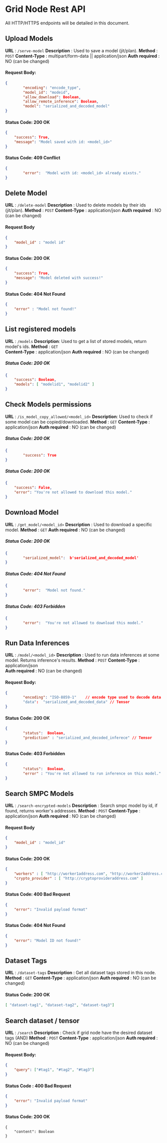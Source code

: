 # Grid Node Rest API

All HTTP/HTTPS endpoints will be detailed in this document.

## Upload Models

**URL** : `/serve-model`
**Description** : Used to save a model (jit/plan).
**Method** : `POST`
**Content-Type** : multipart/form-data || application/json
**Auth required** : NO (can be changed)

#### Request Body:
```json
{       
        "encoding": "encode_type",
        "model_id": "modeid",
        "allow_download": Boolean,
        "allow_remote_inference": Boolean,
        "model": "serialized_and_decoded_model"
}
```
#### Status Code: 200 OK
```json
{
    "success": True,
    "message": "Model saved with id: <model_id>"
}
```

#### Status Code: 409 Conflict
```json
{
        "error":  "Model with id: <model_id> already eixsts."
}
```
## Delete Model

**URL** : `/delete-model`
**Description** : Used to delete models by their ids (jit/plan).
**Method** : `POST`
**Content-Type** : application/json
**Auth required** : NO (can be changed)
#### Request Body
``` json
{
    "model_id" : "model id"
}
```

#### Status Code: 200 OK
``` json
{
    "success": True,
    "message": "Model deleted with success!"
}
```

#### Status Code: 404 Not Found
``` json
{
    "error" : "Model not found!" 
}
```

## List registered models

**URL** : `/models`
**Description**: Used to get a list of stored models, return model's ids.
**Method** : `GET`  
**Content-Type** : application/json
**Auth required** : NO (can be changed)  

##### Status Code: 200 OK
```json
{
	"success": Boolean,
	"models": [ "modelid1", "modelid2" ] 
}
```

## Check Models permissions

**URL** : `/is_model_copy_allowed/<model_id>`
**Description**: Used to check if some model can be copied/downloaded.
**Method** : `GET` 
**Content-Type** : application/json
**Auth required** : NO (can be changed)

##### Status Code: 200 OK
```json
{   
        "success": True
}
```

##### Status Code: 200 OK
``` json
{
	"success": False,
	"error": "You're not allowed to download this model."
}
```

## Download Model

**URL** : `/get_model/<model_id>`
**Description** : Used to download a specific model.
**Method** : `GET`
**Auth required** : NO (can be changed)
##### Status Code: 200 OK
```json
{       
        "serialized_model":  b'serialized_and_decoded_model'
}
```

##### Status Code: 404 Not Found
```json
{       
        "error":  "Model not found."
}
```

##### Status Code: 403 Forbidden
```json
{       
        "error":  "You're not allowed to download this model."
}
```

## Run Data Inferences

**URL** : `/model/<model_id>`
**Description** : Used to run data inferences at some model. Returns inference's results.
**Method** : `POST`
**Content-Type** : application/json  
**Auth required** : NO (can be changed)

#### Request Body:
```json
{       
        "encoding": "ISO-8859-1"    // encode type used to decode data
        "data":  "serialized_and_decoded_data" // Tensor
}
```

#### Status Code: 200 OK
```json
{       
        "status":  Boolean,
        "prediction" : "serialized_and_decoded_inferece" // Tensor
}
```

#### Status Code: 403 Forbidden
```json
{       
        "status":  Boolean,
        "error" : "You're not allowed to run inference on this model."
}
```

## Search SMPC Models

**URL** : `/search-encrypted-models`
**Description** : Search smpc model by id, if found, returns worker's addresses.
**Method** : `POST`
**Content-Type** : application/json
**Auth required** : NO (can be changed)

#### Request Body
```json
{
    "model_id" : "model_id"
}
```

#### Status Code: 200 OK
```json
{ 
    "workers" : [ "http://worker1address.com", "http://worker2address.com" ],
    "crypto_provider" : [ "http://cryptoprovideraddress.com" ]
}
```

#### Status Code: 400 Bad Request
```json
{ 
    "error": "Invalid payload format"
}
```

#### Status Code: 404 Not Found
```json
{ 
    "error": "Model ID not found!"
}
```

## Dataset Tags

**URL** : `/dataset-tags`
**Description** : Get all dataset tags stored in this node.
**Method** : `GET`
**Content-Type** : application/json
**Auth required** : NO (can be changed)

#### Status Code: 200 OK
```json
[ "dataset-tag1", "dataset-tag2", "dataset-tag3"]
```

## Search dataset / tensor
**URL** : `/search`
**Description** : Check if grid node have the desired dataset tags (AND)
**Method** : `POST`
**Content-Type** : application/json
**Auth required** : NO (can be changed)


#### Request Body:
``` json
{
    "query": ["#tag1", "#tag2", "#tag3"]
}
```

#### Status Code : 400 Bad Request
``` json
{
    "error": "Invalid payload format"
}
```

#### Status Code: 200 OK
```
{
    "content": Boolean
}
```
